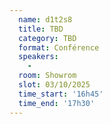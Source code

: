 ```yaml
---
  name: d1t2s8
  title: TBD
  category: TBD
  format: Conférence
  speakers: 
    - 
  room: Showrom
  slot: 03/10/2025
  time_start: '16h45'
  time_end: '17h30'
---
```


